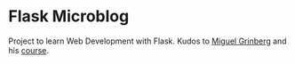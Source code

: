 # Flask Microblog

Project to learn Web Development with Flask. Kudos to [Miguel Grinberg](https://github.com/miguelgrinberg) and his [course](https://courses.miguelgrinberg.com/courses/336779).
